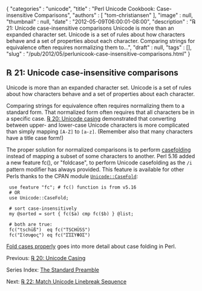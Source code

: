 {
   "categories" : "unicode",
   "title" : "Perl Unicode Cookbook: Case-insensitive Comparisons",
   "authors" : [
      "tom-christiansen"
   ],
   "image" : null,
   "thumbnail" : null,
   "date" : "2012-05-09T06:00:01-08:00",
   "description" : "℞ 21: Unicode case-insensitive comparisons Unicode is more than an expanded character set. Unicode is a set of rules about how characters behave and a set of properties about each character. Comparing strings for equivalence often requires normalizing them to...",
   "draft" : null,
   "tags" : [],
   "slug" : "/pub/2012/05/perlunicook-case-insensitive-comparisons.html"
}



℞ 21: Unicode case-insensitive comparisons
------------------------------------------

Unicode is more than an expanded character set. Unicode is a set of rules about how characters behave and a set of properties about each character.

Comparing strings for equivalence often requires normalizing them to a standard form. That normalized form often requires that all characters be in a specific case. [℞ 20: Unicode casing](/pub/2012/05/perl-unicook-unicode-casing.html) demonstrated that converting between upper- and lower-case Unicode characters is more complicated than simply mapping `[A-Z]` to `[a-z]`. (Remember also that many characters have a title case form!)

The proper solution for normalized comparisons is to perform [casefolding](http://www.w3.org/International/wiki/Case_folding) instead of mapping a subset of some characters to another. Perl 5.16 added a new feature fc(), or "foldcase", to perform Unicode casefolding as the `/i` pattern modiﬁer has always provided. This feature is available for other Perls thanks to the CPAN module [`Unicode::CaseFold`](http://search.cpan.org/perldoc?Unicode::CaseFold):

     use feature "fc"; # fc() function is from v5.16
     # OR
     use Unicode::CaseFold;

     # sort case-insensitively
     my @sorted = sort { fc($a) cmp fc($b) } @list;

     # both are true:
     fc("tschüß")  eq fc("TSCHÜSS")
     fc("Σίσυφος") eq fc("ΣΊΣΥΦΟΣ")

[Fold cases properly](http://www.effectiveperlprogramming.com/blog/1507) goes into more detail about case folding in Perl.

Previous: [℞ 20: Unicode Casing](/pub/2012/05/perl-unicook-unicode-casing.html)

Series Index: [The Standard Preamble](/pub/2012/04/perlunicook-standard-preamble.html)

Next: [℞ 22: Match Unicode Linebreak Sequence](/pub/2012/05/perlunicook-match-unicode-linebreak-sequence.html)
